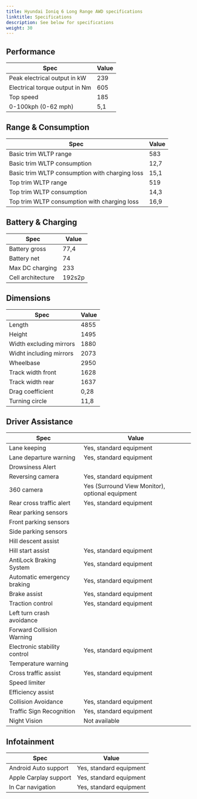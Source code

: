 ```yaml
---
title: Hyundai Ioniq 6 Long Range AWD specifications
linktitle: Specifications
description: See below for specifications
weight: 30
---
```


## Performance
|Spec|Value|
|----|-----|
|Peak electrical output in kW|239|
|Electrical torque output in Nm|605|
|Top speed|185|
|0-100kph (0-62 mph)|5,1|



## Range & Consumption
|Spec|Value|
|----|-----|
|Basic trim WLTP range|583|
|Basic trim WLTP consumption|12,7|
|Basic trim WLTP consumption with charging loss|15,1|
|Top trim WLTP range|519|
|Top trim WLTP consumption|14,3|
|Top trim WLTP consumption with charging loss|16,9|



## Battery & Charging
|Spec|Value|
|----|-----|
|Battery gross|77,4|
|Battery net|74|
|Max DC charging|233|
|Cell architecture|192s2p|



## Dimensions
|Spec|Value|
|----|-----|
|Length|4855|
|Height|1495|
|Width excluding mirrors|1880|
|Widht including mirrors|2073|
|Wheelbase|2950|
|Track width front|1628|
|Track width rear|1637|
|Drag coefficient|0,28|
|Turning circle|11,8|

## Driver Assistance
|Spec|Value|
|----|-----|
|Lane keeping|Yes, standard equipment|
|Lane departure warning|Yes, standard equipment|
|Drowsiness Alert||
|Reversing camera|Yes, standard equipment|
|360 camera|Yes (Surround View Monitor), optional equipment|
|Rear cross traffic alert|Yes, standard equipment|
|Rear parking sensors||
|Front parking sensors||
|Side parking sensors||
|Hill descent assist||
|Hill start assist|Yes, standard equipment|
|AntiLock Braking System|Yes, standard equipment|
|Automatic emergency braking|Yes, standard equipment|
|Brake assist|Yes, standard equipment|
|Traction control|Yes, standard equipment|
|Left turn crash avoidance||
|Forward Collision Warning||
|Electronic stability control|Yes, standard equipment|
|Temperature warning||
|Cross traffic assist|Yes, standard equipment|
|Speed limiter||
|Efficiency assist||
|Collision Avoidance|Yes, standard equipment|
|Traffic Sign Recognition|Yes, standard equipment|
|Night Vision|Not available|

## Infotainment
|Spec|Value|
|----|-----|
|Android Auto support|Yes, standard equipment|
|Apple Carplay support|Yes, standard equipment|
|In Car navigation|Yes, standard equipment|
